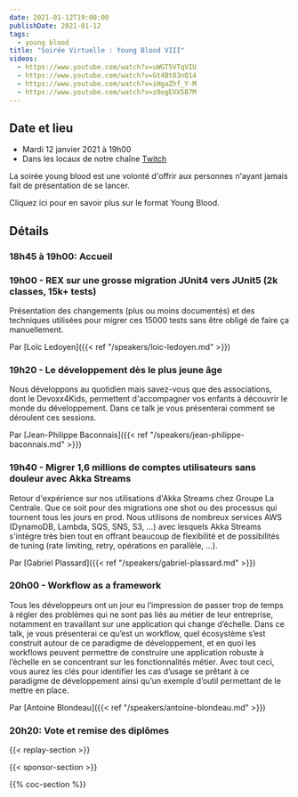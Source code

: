 ```yaml
---
date: 2021-01-12T19:00:00
publishDate: 2021-01-12
tags:
  - young blood
title: "Soirée Virtuelle : Young Blood VIII"
videos:
  - https://www.youtube.com/watch?v=uWGT5VTqVIU
  - https://www.youtube.com/watch?v=Gt4Bt83nQ14
  - https://www.youtube.com/watch?v=iHgaZhf_Y-M
  - https://www.youtube.com/watch?v=z0ogEVX5B7M
---
```


## Date et lieu

- Mardi 12 janvier 2021 à 19h00
- Dans les locaux de notre chaîne [Twitch](https://www.twitch.tv/parisjug)

La soirée young blood est une volonté d'offrir aux personnes n'ayant jamais fait de présentation de se lancer.

Cliquez ici pour en savoir plus sur le format Young Blood.

## Détails

### 18h45 à 19h00: Accueil

### 19h00 - REX sur une grosse migration JUnit4 vers JUnit5 (2k classes, 15k+ tests)

Présentation des changements (plus ou moins documentés) et des techniques utilisées pour migrer ces 15000 tests sans être obligé de faire ça manuellement.

Par [Loïc Ledoyen]({{< ref "/speakers/loic-ledoyen.md" >}})

### 19h20 - Le développement dès le plus jeune âge

Nous développons au quotidien mais savez-vous que des associations, dont le Devoxx4Kids, permettent d'accompagner vos enfants à découvrir le monde du développement. Dans ce talk je vous présenterai comment se déroulent ces sessions.

Par [Jean-Philippe Baconnais]({{< ref "/speakers/jean-philippe-baconnais.md" >}})

### 19h40 - Migrer 1,6 millions de comptes utilisateurs sans douleur avec Akka Streams

Retour d'expérience sur nos utilisations d'Akka Streams chez Groupe La Centrale. Que ce soit pour des migrations one shot ou des processus qui tournent tous les jours en prod. Nous utilisons de nombreux services AWS (DynamoDB, Lambda, SQS, SNS, S3, ...) avec lesquels Akka Streams s'intègre très bien tout en offrant beaucoup de flexibilité et de possibilités de tuning (rate limiting, retry, opérations en parallèle, ...).

Par [Gabriel Plassard]({{< ref "/speakers/gabriel-plassard.md" >}})

### 20h00 - Workflow as a framework

Tous les développeurs ont un jour eu l’impression de passer trop de temps à régler des problèmes qui ne sont pas liés au métier de leur entreprise, notamment en travaillant sur une application qui change d’échelle. Dans ce talk, je vous présenterai ce qu’est un workflow, quel écosystème s’est construit autour de ce paradigme de développement, et en quoi les workflows peuvent permettre de construire une application robuste à l’échelle en se concentrant sur les fonctionnalités métier. Avec tout ceci, vous aurez les clés pour identifier les cas d’usage se prêtant à ce paradigme de développement ainsi qu’un exemple d’outil permettant de le mettre en place.

Par [Antoine Blondeau]({{< ref "/speakers/antoine-blondeau.md" >}})

### 20h20: Vote et remise des diplômes

{{< replay-section >}}

{{< sponsor-section >}}

{{% coc-section %}}
